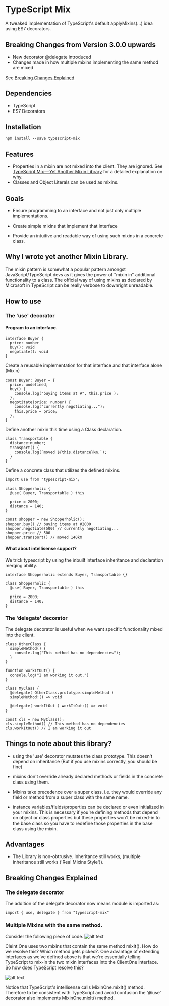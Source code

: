 # TypeScript Mix

A tweaked implementation of TypeScript's default applyMixins(...) idea using ES7 decorators. 

## Breaking Changes from Version 3.0.0 upwards
* New decorator @delegate introduced
* Changes made in how multiple mixins implementing the same method are mixed

See [Breaking Changes Explained](#breaking-changes-explained)

## Dependencies
   * TypeScript
   * ES7 Decorators
 

## Installation
```
npm install --save typescript-mix
```

## Features
  * Properties in a mixin are not mixed into the client. They are ignored. See [TypeScript Mix — Yet Another Mixin Library](https://medium.com/@michaelolof/typescript-mix-yet-another-mixin-library-29c7a349b47d) for a detailed explanation on why. 
  * Classes and Object Literals can be used as mixins.


## Goals

   * Ensure programming to an interface and not just only multiple implementations.

   * Create simple mixins that implement that interface

   * Provide an intuitive and readable way of using such mixins in a concrete class.



## Why I wrote yet another Mixin Library.

The mixin pattern is somewhat a popular pattern amongst JavaScript/TypeScript devs as it gives the power of "mixin in" additional functionality to a class. The official way of using mixins as declared by Microsoft in TypeScript can be really verbose to downright unreadable.


## How to use

### The 'use' decorator

#### Program to an interface.

```
interface Buyer {
  price: number
  buy(): void
  negotiate(): void
}
```

Create a reusable implementation for that interface and that interface alone (Mixin)

```
const Buyer: Buyer = {
  price: undefined,
  buy() {
    console.log("buying items at #", this.price );
  },
  negotitate(price: number) {
    console.log("currently negotiating...");
    this.price = price;
  },
}
```

Define another mixin this time using a Class declaration.
```
class Transportable {
  distance:number;
  transport() {
    console.log(`moved ${this.distance}km.`);
  }
}
```


Define a concrete class that utilizes the defined mixins.

```
import use from "typescript-mix";

class Shopperholic {
  @use( Buyer, Transportable ) this
  
  price = 2000;
  distance = 140;
}

const shopper = new Shopperholic();
shopper.buy() // buying items at #2000
shopper.negotiate(500) // currently negotiating...
shopper.price // 500
shopper.transport() // moved 140km
```

#### What about intellisense support?
We trick typescript by using the inbuilt interface inheritance and declaration merging ability.
```
interface Shopperholic extends Buyer, Transportable {}

class Shopperholic {
  @use( Buyer, Transportable ) this
  
  price = 2000;
  distance = 140;
}
```

### The 'delegate' decorator
The delegate decorator is useful when we want specific functionality mixed into the client.
```
class OtherClass {
  simpleMethod() {
    console.log("This method has no dependencies");
  }
}

function workItOut() {
  console.log("I am working it out.")
}

class MyClass {
  @delegate( OtherClass.prototype.simpleMethod )
  simpleMethod:() => void

  @delegate( workItOut ) workItOut:() => void
}

const cls = new MyClass();
cls.simpleMethod() // This method has no dependencies
cls.workItOut() // I am working it out
```


## Things to note about this library?
* using the 'use' decorator mutates the class prototype. This doesn't depend on inheritance (But if you use mixins correctly, you should be fine)

* mixins don't override already declared methods or fields in the concrete class using them.

* Mixins take precedence over a super class. i.e. they would override any field or method from a super class with the same name.

* instance variables/fields/properties can be declared or even initialized in your mixins. This is necessary if you're defining methods that depend on object or class properties but these properties won't be mixed-in to the base class so you have to redefine those properties in the base class using the mixin.


## Advantages
   * The Library is non-obtrusive. Inheritance still works, (multiple inheritance still works ('Real Mixins Style')).

## <a name="breaking-changes-explained">Breaking Changes Explained</a>
### The delegate decorator
The addition of the delegate decorator now means module is imported as:
```
import { use, delegate } from "typescript-mix"
```

### Multiple Mixins with the same method.
Consider the following piece of code.
![alt text](https://github.com/michaelolof/typescript-mix/blob/master/imgs/2018-05-30%2021_32_46-Preview%20README.md%20-%20typescript-mix%20-%20Visual%20Studio%20Code.png?raw=true)

Cleint One uses two mixins that contain the same method mixIt(). How do we resolve this? Which method gets picked?.
One advantage of extending interfaces as we've defined above is that we're essentially telling TypeScript to mix-in the two mixin interfaces into the ClientOne interface. So how does TypeScript resolve this?

![alt text](https://github.com/michaelolof/typescript-mix/blob/master/imgs/2018-05-30%2021_49_13-final.ts%20-%20typescript-mix%20-%20Visual%20Studio%20Code.png?raw=true)

Notice that TypeScript's intellisense calls MixinOne.mixIt() method. Therefore to be consistent with TypeScript and avoid confusion the '@use' decorator also implements MixinOne.mixIt() method.